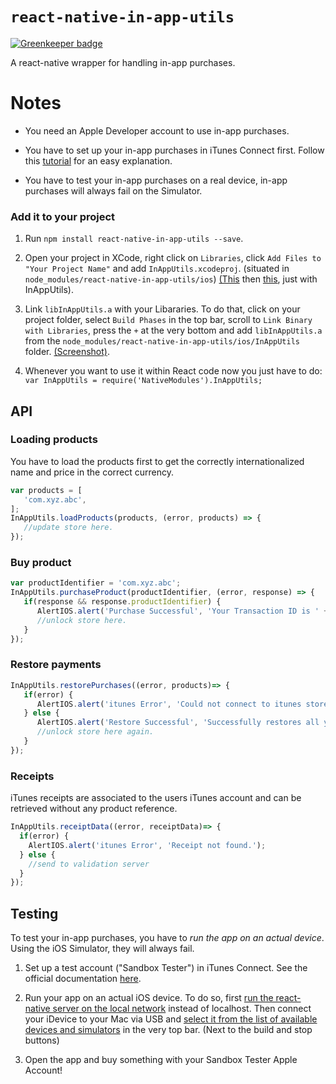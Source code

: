 # `react-native-in-app-utils`

[![Greenkeeper badge](https://badges.greenkeeper.io/satya164/react-native-in-app-purchase.svg)](https://greenkeeper.io/)

A react-native wrapper for handling in-app purchases.

# Notes

- You need an Apple Developer account to use in-app purchases.

- You have to set up your in-app purchases in iTunes Connect first. Follow this [tutorial](http://stackoverflow.com/questions/19556336/how-do-you-add-an-in-app-purchase-to-an-ios-application) for an easy explanation.

- You have to test your in-app purchases on a real device, in-app purchases will always fail on the Simulator.

### Add it to your project

1. Run `npm install react-native-in-app-utils --save`.

2. Open your project in XCode, right click on `Libraries`, click `Add Files to "Your Project Name"` and add `InAppUtils.xcodeproj`. (situated in `node_modules/react-native-in-app-utils/ios`) [(This](http://url.brentvatne.ca/jQp8) then [this](http://url.brentvatne.ca/1gqUD), just with InAppUtils).

3. Link `libInAppUtils.a` with your Libararies. To do that, click on your project folder, select `Build Phases` in the top bar, scroll to `Link Binary with Libraries`, press the `+` at the very bottom and add `libInAppUtils.a` from the `node_modules/react-native-in-app-utils/ios/InAppUtils` folder. [(Screenshot)](http://url.brentvatne.ca/17Xfe).

4. Whenever you want to use it within React code now you just have to do: `var InAppUtils = require('NativeModules').InAppUtils;`


## API

### Loading products

You have to load the products first to get the correctly internationalized name and price in the correct currency.

```javascript
var products = [
   'com.xyz.abc',
];
InAppUtils.loadProducts(products, (error, products) => {
   //update store here.
});
```

### Buy product

```javascript
var productIdentifier = 'com.xyz.abc';
InAppUtils.purchaseProduct(productIdentifier, (error, response) => {
   if(response && response.productIdentifier) {
      AlertIOS.alert('Purchase Successful', 'Your Transaction ID is ' + response.transactionIdentifier);
      //unlock store here.
   }
});
```

### Restore payments

```javascript
InAppUtils.restorePurchases((error, products)=> {
   if(error) {
      AlertIOS.alert('itunes Error', 'Could not connect to itunes store.');
   } else {
      AlertIOS.alert('Restore Successful', 'Successfully restores all your purchases.');
      //unlock store here again.
   }
});
```

### Receipts

iTunes receipts are associated to the users iTunes account and can be retrieved without any product reference.

```javascript
InAppUtils.receiptData((error, receiptData)=> {
  if(error) {
    AlertIOS.alert('itunes Error', 'Receipt not found.');
  } else {
    //send to validation server
  }
});
```

## Testing

To test your in-app purchases, you have to *run the app on an actual device*. Using the iOS Simulator, they will always fail.

1. Set up a test account ("Sandbox Tester") in iTunes Connect. See the official documentation [here](https://developer.apple.com/library/ios/documentation/LanguagesUtilities/Conceptual/iTunesConnect_Guide/Chapters/SettingUpUserAccounts.html#//apple_ref/doc/uid/TP40011225-CH25-SW9).

2. Run your app on an actual iOS device. To do so, first [run the react-native server on the local network](https://facebook.github.io/react-native/docs/runningondevice.html) instead of localhost. Then connect your iDevice to your Mac via USB and [select it from the list of available devices and simulators](https://i.imgur.com/6ifsu8Q.jpg) in the very top bar. (Next to the build and stop buttons)

3. Open the app and buy something with your Sandbox Tester Apple Account!
